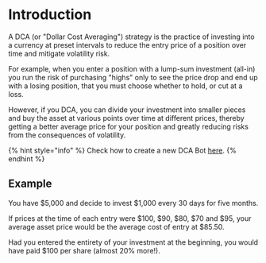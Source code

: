 # Introduction

A DCA (or "Dollar Cost Averaging") strategy is the practice of investing into a currency at preset intervals to reduce the entry price of a position over time and mitigate volatility risk.

For example, when you enter a position with a lump-sum investment (all-in) you run the risk of purchasing "highs" only to see the price drop and end up with a losing position, that you must choose whether to hold, or cut at a loss.

However, if you DCA, you can divide your investment into smaller pieces and buy the asset at various points over time at different prices, thereby getting a better average price for your position and greatly reducing risks from the consequences of volatility.

{% hint style="info" %}
Check how to create a new DCA Bot [here](../../introduction/dca-bots/create-a-new-dca-bot.md).
{% endhint %}

## Example

You have $5,000 and decide to invest $1,000 every 30 days for five months.

If prices at the time of each entry were $100, $90, $80, $70 and $95, your average asset price would be the average cost of entry at $85.50.

Had you entered the entirety of your investment at the beginning, you would have paid $100 per share (almost 20% more!).
